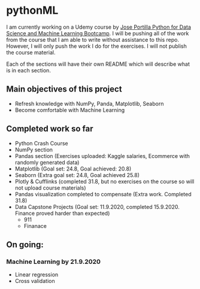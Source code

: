 # pythonML
I am currently working on a Udemy course by [Jose Portilla Python for Data Science and Machine Learning Bootcamp](https://www.udemy.com/course/python-for-data-science-and-machine-learning-bootcamp/). 
I will be pushing all of the work from the course that I am able to write without assistance to this repo. 
However, I will only push the work I do for the exercises. I will not publish the course material.

Each of the sections will have their own README which will describe what is in each section.

## Main objectives of this project
- Refresh knowledge with NumPy, Panda, Matplotlib, Seaborn
- Become comfortable with Machine Learning


## Completed work so far
- Python Crash Course
- NumPy section 
- Pandas section (Exercises uploaded: Kaggle salaries, Ecommerce with randomly generated data)
- Matplotlib (Goal set: 24.8, Goal achieved: 20.8)
- Seaborn (Extra goal set: 24.8, Goal achieved 25.8)
- Plotly & Cufflinks (completed 31.8, but no exercises on the course so will not upload course materials)
- Pandas visualization completed to compensate (Extra work. Completed 31.8)
- Data Capstone Projects (Goal set: 11.9.2020, completed 15.9.2020. Finance proved harder than expected)
  - 911
  - Finanace

## On going:
### Machine Learning by 21.9.2020
- Linear regression
- Cross validation
